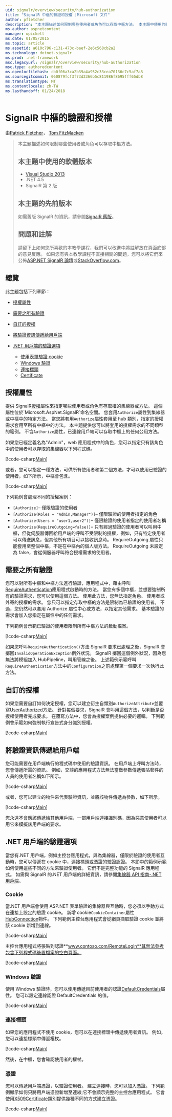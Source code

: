 ```yaml
---
uid: signalr/overview/security/hub-authorization
title: "SignalR 中樞的驗證和授權 |Microsoft 文件"
author: pfletcher
description: "本主題描述如何限制哪些使用者或角色可以存取中樞方法。 本主題中使用的軟體版本 Visual Studio 2013.NET 4.5 SignalR ve..."
ms.author: aspnetcontent
manager: wpickett
ms.date: 01/05/2015
ms.topic: article
ms.assetid: a610c796-c131-473c-baef-2e6c568cb2a2
ms.technology: dotnet-signalr
ms.prod: .net-framework
msc.legacyurl: /signalr/overview/security/hub-authorization
msc.type: authoredcontent
ms.openlocfilehash: cb0f06a3ca2b39a4a952c33cea70136c7c5af7a8
ms.sourcegitcommit: 060879fcf3f73d2366b5c811986f8695fff65db8
ms.translationtype: MT
ms.contentlocale: zh-TW
ms.lasthandoff: 01/24/2018
---
```

<a name="authentication-and-authorization-for-signalr-hubs"></a>SignalR 中樞的驗證和授權
====================
由[Patrick Fletcher](https://github.com/pfletcher)， [Tom FitzMacken](https://github.com/tfitzmac)

> 本主題描述如何限制哪些使用者或角色可以存取中樞方法。 
> 
> ## <a name="software-versions-used-in-this-topic"></a>本主題中使用的軟體版本
> 
> 
> - [Visual Studio 2013](https://www.microsoft.com/visualstudio/eng/2013-downloads)
> - .NET 4.5
> - SignalR 第 2 版
>   
> 
> 
> ## <a name="previous-versions-of-this-topic"></a>本主題的先前版本
> 
> 如需舊版 SignalR 的資訊，請參閱[SignalR 舊版](../older-versions/index.md)。
> 
> ## <a name="questions-and-comments"></a>問題和註解
> 
> 請留下上如何您所喜歡的本教學課程，我們可以改進中將註解放在頁面底部的意見反應。 如果您有與本教學課程不直接相關的問題，您可以將它們來公佈[ASP.NET SignalR 論壇](https://forums.asp.net/1254.aspx/1?ASP+NET+SignalR)或[StackOverflow.com](http://stackoverflow.com/)。


## <a name="overview"></a>總覽

此主題包括下列章節：

- [授權屬性](#authorizeattribute)
- [需要之所有驗證](#requireauth)
- [自訂的授權](#custom)
- [將驗證資訊傳遞給用戶端](#passauth)
- [.NET 用戶端的驗證選項](#authoptions)

    - [使用表單驗證 cookie](#cookie)
    - [Windows 驗證](#windows)
    - [連接標頭](#header)
    - [Certificate](#certificate)

<a id="authorizeattribute"></a>

## <a name="authorize-attribute"></a>授權屬性

提供 SignalR[授權](https://msdn.microsoft.com/library/microsoft.aspnet.signalr.authorizeattribute(v=vs.111).aspx)屬性來指定哪些使用者或角色有存取權的集線器或方法。 這個屬性位於`Microsoft.AspNet.SignalR`命名空間。 您套用`Authorize`屬性到集線器或中樞中的特定方法。 當您將套用`Authorize`屬性套用至 hub 類別，指定的授權需求套用至所有中樞中的方法。 本主題提供您可以將套用的授權需求的不同類型的範例。 不含`Authorize`屬性，已連線用戶端可以存取中樞上的任何公用方法。

如果您已經定義名為"Admin"，web 應用程式中的角色，您可以指定只有該角色中的使用者可以存取的集線器以下列程式碼。

[!code-csharp[Main](hub-authorization/samples/sample1.cs)]

或者，您可以指定一種方法，可供所有使用者和第二個方法，才可以使用已驗證的使用者，如下所示，中樞會包含。

[!code-csharp[Main](hub-authorization/samples/sample2.cs)]

下列範例會處理不同的授權案例：

- `[Authorize]`– 僅限驗證的使用者
- `[Authorize(Roles = "Admin,Manager")]`– 僅限驗證的使用者指定的角色
- `[Authorize(Users = "user1,user2")]`– 僅限驗證的使用者指定的使用者名稱
- `[Authorize(RequireOutgoing=false)]`– 只有經過驗證的使用者可以叫用中樞，但從伺服器傳回給用戶端的呼叫不受限制的授權，例如，只有特定使用者可以傳送訊息，但其他所有項目可以接收訊息時。 RequireOutgoing 屬性只能套用至整個中樞，不是在中樞內的個人版方法。 RequireOutgoing 未設定為 false，會從伺服器呼叫符合授權需求的使用者。

<a id="requireauth"></a>

## <a name="require-authentication-for-all-hubs"></a>需要之所有驗證

您可以對所有中樞和中樞方法進行驗證，應用程式中，藉由呼叫[RequireAuthentication](https://msdn.microsoft.com/library/microsoft.aspnet.signalr.hubpipelineextensions.requireauthentication(v=vs.111).aspx)應用程式啟動時的方法。 當您有多個中樞，並想要強制所有的驗證需求，您可以使用這個方法。 使用此方法，您無法指定角色、 使用者或外寄的授權的需求。 您只可以指定存取中樞的方法是限制為已驗證的使用者。 不過，您仍然可以套用 Authorize 屬性中心或方法，以指定其他需求。 基本驗證的需求會加入您指定在屬性中的任何需求。

下列範例會示範已驗證的使用者限制所有中樞方法的啟動檔案。

[!code-csharp[Main](hub-authorization/samples/sample3.cs)]

如果您呼叫`RequireAuthentication()`方法 SignalR 要求已處理之後，SignalR 會擲回`InvalidOperationException`例外狀況。 SignalR 擲回這個例外狀況，因為您無法將模組加入 HubPipeline，叫用管線之後。 上述範例示範呼叫`RequireAuthentication`方法中的`Configuration`之前處理第一個要求一次執行此方法。

<a id="custom"></a>

## <a name="customized-authorization"></a>自訂的授權

如果您需要自訂如何決定授權，您可以建立衍生自類別`AuthorizeAttribute`並覆寫[UserAuthorized](https://msdn.microsoft.com/library/microsoft.aspnet.signalr.authorizeattribute.userauthorized(v=vs.111).aspx)方法。 針對每個要求，SignalR 會叫用這個方法，以判斷是否授權使用者完成要求。 在覆寫方法中，您會為授權案例提供必要的邏輯。 下列範例會示範如何強制執行宣告式身分識別授權。

[!code-csharp[Main](hub-authorization/samples/sample4.cs)]

<a id="passauth"></a>

## <a name="pass-authentication-information-to-clients"></a>將驗證資訊傳遞給用戶端

您可能需要在用戶端執行的程式碼中使用的驗證資訊。 在用戶端上呼叫方法時，您會傳遞所需的資訊。 例如，交談的應用程式方法無法當做參數傳遞張貼郵件的人員的使用者名稱如下所示。

[!code-csharp[Main](hub-authorization/samples/sample5.cs)]

或者，您可以建立的物件來代表驗證資訊，並將該物件傳遞為參數，如下所示。

[!code-csharp[Main](hub-authorization/samples/sample6.cs)]

您永遠不會應該傳遞給其他用戶端，一部用戶端連接識別碼，因為惡意使用者可以用它來模擬該用戶端的要求。

<a id="authoptions"></a>

## <a name="authentication-options-for-net-clients"></a>.NET 用戶端的驗證選項

當您有.NET 用戶端，例如主控台應用程式，與為集線器，僅限於驗證的使用者互動時，您可以傳遞在 cookie 中，連接標頭或憑證的驗證認證。 本節中的範例示範如何使用這些不同的方法來驗證使用者。 它們不是完整功能的 SignalR 應用程式。 如需與 SignalR 的.NET 用戶端的詳細資訊，請參閱[集線器 API 指南-.NET 用戶端](../guide-to-the-api/hubs-api-guide-net-client.md)。

<a id="cookie"></a>

### <a name="cookie"></a>Cookie

當.NET 用戶端會使用 ASP.NET 表單驗證的集線器與互動時，您必須以手動方式在連接上設定的驗證 cookie。 新增 cookie`CookieContainer`屬性[HubConnection](https://msdn.microsoft.com/library/microsoft.aspnet.signalr.client.hubs.hubconnection(v=vs.111).aspx)物件。 下列範例主控台應用程式會從網頁擷取驗證 cookie 並將該 cookie 新增到連線。

[!code-csharp[Main](hub-authorization/samples/sample7.cs)]

主控台應用程式將張貼到認證**www.contoso.com/RemoteLogin**其無法參考包含下列程式碼後置檔案的空白頁面。

[!code-csharp[Main](hub-authorization/samples/sample8.cs)]

<a id="windows"></a>

### <a name="windows-authentication"></a>Windows 驗證

使用 Windows 驗證時，您可以使用傳遞目前使用者的認證[DefaultCredentials](https://msdn.microsoft.com/library/system.net.credentialcache.defaultcredentials.aspx)屬性。 您可以設定連線認證 DefaultCredentials 的值。

[!code-csharp[Main](hub-authorization/samples/sample9.cs?highlight=6)]

<a id="header"></a>

### <a name="connection-header"></a>連接標頭

如果您的應用程式不使用 cookie，您可以在連接標頭中傳遞使用者資訊。 例如，您可以連接標頭中傳遞權杖。

[!code-csharp[Main](hub-authorization/samples/sample10.cs?highlight=6)]

然後，在中樞，您會確認使用者的權杖。

<a id="certificate"></a>

### <a name="certificate"></a>憑證

您可以傳遞用戶端憑證，以驗證使用者。 建立連接時，您可以加入憑證。 下列範例顯示如何只將用戶端憑證新增至連線;它不會顯示完整的主控台應用程式。 它會使用[X509Certificate](https://msdn.microsoft.com/library/system.security.cryptography.x509certificates.x509certificate.aspx)類別提供幾種不同的方式建立憑證。

[!code-csharp[Main](hub-authorization/samples/sample11.cs?highlight=6)]
